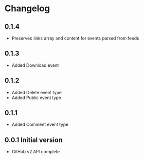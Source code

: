 # Changelog

## 0.1.4

  * Preserved links array and content for events parsed from feeds

## 0.1.3

* Added Download event

## 0.1.2

* Added Delete event type
* Added Public event type

## 0.1.1 

* Added Comment event type

## 0.0.1 Initial version

* GitHub v2 API complete